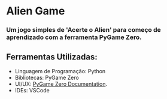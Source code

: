 # Alien Game

### Um jogo simples de 'Acerte o Alien' para começo de aprendizado com a ferramenta PyGame Zero.

## Ferramentas Utilizadas:

* Linguagem de Programação: Python
* Bibliotecas: PyGame Zero
* UI/UX: <a href="https://pygame-zero.readthedocs.io/en/latest/introduction.html">PyGame Zero Documentation</a>.
* IDEs: VSCode
